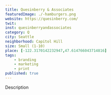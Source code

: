```yaml
---
title: Quesinberry & Associates
featuredImage: ./-hamburgers.png
website: https://quesinberry.com/
twit: 
inst: quesinberryandassociates
category: Q
city: Seattle
neighborhood: Capitol Hill
size: Small (1-10)
place: [-122.3170142232947,47.614766043714816]
tags:
    - branding
    - marketing
    - print
published: true
---
```


Description
